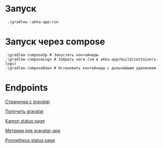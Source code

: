 # Запуск

```shell
 .\gradlew :akka-app:run
```

# Запуск через compose

```shell
.\gradlew composeUp # Запустить контейнеры
.\gradlew composeLogs # Забрать логи (см в akka-app/build/containers-logs)
.\gradlew composeDown # Остановить контейнеры с дальнейшим удалением
```

# Endpoints
[Страничка с gravatar](http://localhost:8080/gravatar?name=user)

[Получить gravatar](http://localhost:8081/monster/user?size=200)

[Kamon status page](http://localhost:5266/#/)

[Метрики для gravatar-app](http://localhost:9095/metrics)

[Prometheus status page](http://localhost:9090/)

